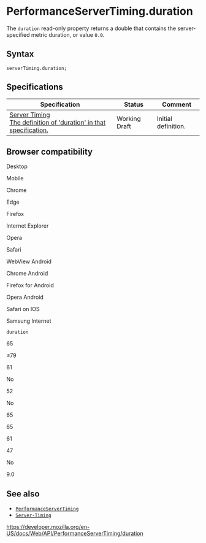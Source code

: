 PerformanceServerTiming.duration
================================

The `duration` read-only property returns a double that contains the server-specified metric duration, or value `0.0`.

Syntax
------

    serverTiming.duration;

Specifications
--------------

<table><thead><tr class="header"><th>Specification</th><th>Status</th><th>Comment</th></tr></thead><tbody><tr class="odd"><td><a href="https://w3c.github.io/server-timing/#dom-performanceservertiming-duration">Server Timing<br />
<span class="small">The definition of 'duration' in that specification.</span></a></td><td><span class="spec-wd">Working Draft</span></td><td>Initial definition.</td></tr></tbody></table>

Browser compatibility
---------------------

Desktop

Mobile

Chrome

Edge

Firefox

Internet Explorer

Opera

Safari

WebView Android

Chrome Android

Firefox for Android

Opera Android

Safari on IOS

Samsung Internet

`duration`

65

≤79

61

No

52

No

65

65

61

47

No

9.0

See also
--------

-   [`PerformanceServerTiming`](../performanceservertiming)
-   [`Server-Timing`](https://developer.mozilla.org/en-US/docs/Web/HTTP/Headers/Server-Timing)

<a href="https://developer.mozilla.org/en-US/docs/Web/API/PerformanceServerTiming/duration" class="_attribution-link">https://developer.mozilla.org/en-US/docs/Web/API/PerformanceServerTiming/duration</a>
